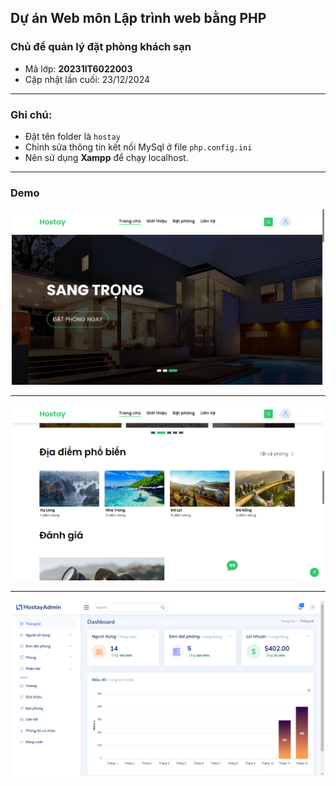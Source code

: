 ## Dự án Web môn Lập trình web bằng PHP 
### Chủ để quản lý đặt phòng khách sạn
- Mã lớp: **20231IT6022003**
- Cập nhật lần cuối: 23/12/2024
---
### Ghi chú:
- Đặt tên folder là ```hostay```
- Chỉnh sửa thông tin kết nối MySql ở file ```php.config.ini```
- Nên sử dụng **Xampp** để chạy localhost.
---
### Demo

<div align="center">
    <img src="demo/img-1.png" width="500"/>
</div>

---

<div align="center">
    <img src="demo/img-2.png" width="500"/>
</div>

---

<div align="center">
    <img src="demo/img-3.png" width="500"/>
</div>